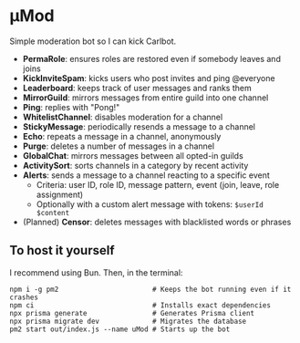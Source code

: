 # μMod

Simple moderation bot so I can kick Carlbot.

- **PermaRole**: ensures roles are restored even if somebody leaves and joins
- **KickInviteSpam**: kicks users who post invites and ping @everyone
- **Leaderboard**: keeps track of user messages and ranks them
- **MirrorGuild**: mirrors messages from entire guild into one channel
- **Ping**: replies with "Pong!"
- **WhitelistChannel**: disables moderation for a channel
- **StickyMessage**: periodically resends a message to a channel
- **Echo**: repeats a message in a channel, anonymously
- **Purge**: deletes a number of messages in a channel
- **GlobalChat**: mirrors messages between all opted-in guilds
- **ActivitySort**: sorts channels in a category by recent activity
- **Alerts**: sends a message to a channel reacting to a specific event
  - Criteria: user ID, role ID, message pattern, event (join, leave, role assignment)
  - Optionally with a custom alert message with tokens: `$userId $content`
- (Planned) **Censor**: deletes messages with blacklisted words or phrases

## To host it yourself

I recommend using Bun. Then, in the terminal:

```
npm i -g pm2                       # Keeps the bot running even if it crashes
npm ci                             # Installs exact dependencies
npx prisma generate                # Generates Prisma client
npx prisma migrate dev             # Migrates the database
pm2 start out/index.js --name uMod # Starts up the bot
```
